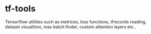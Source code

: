 # tf-tools
 Tensorflow utilities such as metrices, loss functions, tfrecords reading, dataset visualition, max batch finder, custom attention layers etc..
